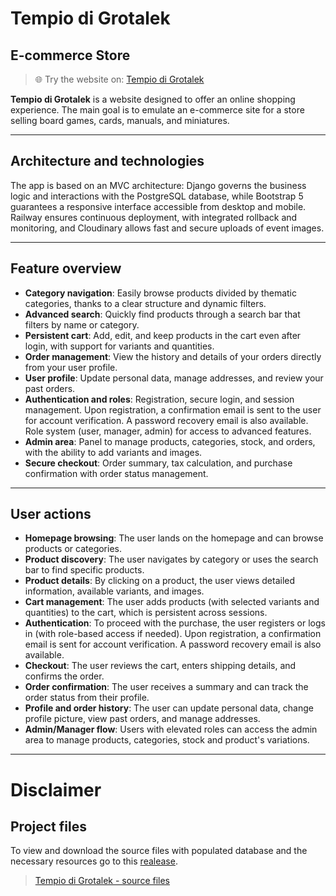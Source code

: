 # Tempio di Grotalek

## E-commerce Store

> 🌐 Try the website on: 
> [Tempio di Grotalek](https://tempio-di-grotalek.up.railway.app/)

**Tempio di Grotalek** is a website designed to offer an online shopping experience.
The main goal is to emulate an e-commerce site for a store selling board games, cards, manuals, and miniatures.

---

## Architecture and technologies

The app is based on an MVC architecture: Django governs the business logic
and interactions with the PostgreSQL database, while Bootstrap 5 guarantees
a responsive interface accessible from desktop and mobile. Railway ensures
continuous deployment, with integrated rollback and monitoring, and Cloudinary
allows fast and secure uploads of event images.

---

## Feature overview

- **Category navigation**: Easily browse products divided by thematic categories, thanks to a clear structure and dynamic filters.
- **Advanced search**: Quickly find products through a search bar that filters by name or category.
- **Persistent cart**: Add, edit, and keep products in the cart even after login, with support for variants and quantities.
- **Order management**: View the history and details of your orders directly from your user profile.
- **User profile**: Update personal data, manage addresses, and review your past orders.
- **Authentication and roles**: Registration, secure login, and session management. Upon registration, a confirmation email is sent to the user for account verification. A password recovery email is also available. Role system (user, manager, admin) for access to advanced features.
- **Admin area**: Panel to manage products, categories, stock, and orders, with the ability to add variants and images.
- **Secure checkout**: Order summary, tax calculation, and purchase confirmation with order status management.

---

## User actions

- **Homepage browsing**: The user lands on the homepage and can browse products or categories.
- **Product discovery**: The user navigates by category or uses the search bar to find specific products.
- **Product details**: By clicking on a product, the user views detailed information, available variants, and images.
- **Cart management**: The user adds products (with selected variants and quantities) to the cart, which is persistent across sessions.
- **Authentication**: To proceed with the purchase, the user registers or logs in (with role-based access if needed). Upon registration, a confirmation email is sent for account verification. A password recovery email is also available.
- **Checkout**: The user reviews the cart, enters shipping details, and confirms the order.
- **Order confirmation**: The user receives a summary and can track the order status from their profile.
- **Profile and order history**: The user can update personal data, change profile picture, view past orders, and manage addresses.
- **Admin/Manager flow**: Users with elevated roles can access the admin area to manage products, categories, stock and product's variations.

---

# Disclaimer

## Project files

To view and download the source files with populated database and the necessary resources go to this [realease](https://github.com/Eros-Pinzani/E-commerce/releases/tag/localFiles).
> [Tempio di Grotalek - source files](https://github.com/Eros-Pinzani/E-commerce/releases/tag/localFiles)
